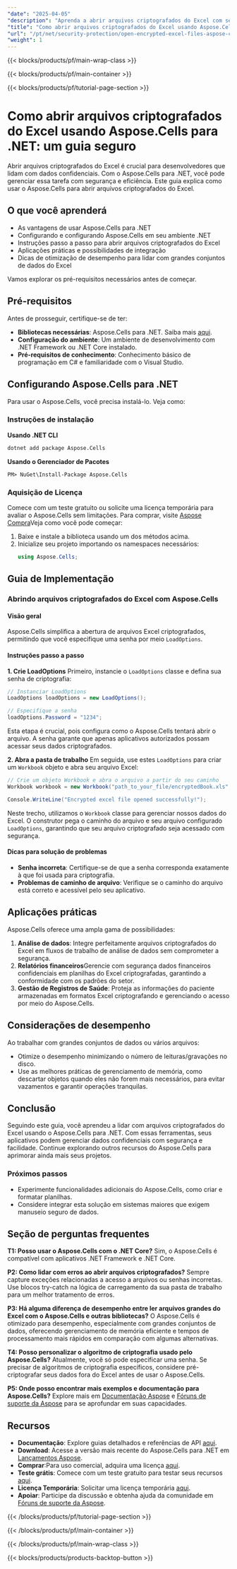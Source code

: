 ```yaml
---
"date": "2025-04-05"
"description": "Aprenda a abrir arquivos criptografados do Excel com segurança com o Aspose.Cells para .NET. Este guia passo a passo aborda dicas de configuração, implementação e desempenho."
"title": "Como abrir arquivos criptografados do Excel usando Aspose.Cells para .NET - Um guia seguro"
"url": "/pt/net/security-protection/open-encrypted-excel-files-aspose-cells-net/"
"weight": 1
---
```


{{< blocks/products/pf/main-wrap-class >}}

{{< blocks/products/pf/main-container >}}

{{< blocks/products/pf/tutorial-page-section >}}


# Como abrir arquivos criptografados do Excel usando Aspose.Cells para .NET: um guia seguro

Abrir arquivos criptografados do Excel é crucial para desenvolvedores que lidam com dados confidenciais. Com o Aspose.Cells para .NET, você pode gerenciar essa tarefa com segurança e eficiência. Este guia explica como usar o Aspose.Cells para abrir arquivos criptografados do Excel.

## O que você aprenderá
- As vantagens de usar Aspose.Cells para .NET
- Configurando e configurando Aspose.Cells em seu ambiente .NET
- Instruções passo a passo para abrir arquivos criptografados do Excel
- Aplicações práticas e possibilidades de integração
- Dicas de otimização de desempenho para lidar com grandes conjuntos de dados do Excel

Vamos explorar os pré-requisitos necessários antes de começar.

## Pré-requisitos
Antes de prosseguir, certifique-se de ter:
- **Bibliotecas necessárias**: Aspose.Cells para .NET. Saiba mais [aqui](https://reference.aspose.com/cells/net/).
- **Configuração do ambiente**: Um ambiente de desenvolvimento com .NET Framework ou .NET Core instalado.
- **Pré-requisitos de conhecimento**: Conhecimento básico de programação em C# e familiaridade com o Visual Studio.

## Configurando Aspose.Cells para .NET
Para usar o Aspose.Cells, você precisa instalá-lo. Veja como:

### Instruções de instalação
**Usando .NET CLI**
```bash
dotnet add package Aspose.Cells
```

**Usando o Gerenciador de Pacotes**
```shell
PM> NuGet\Install-Package Aspose.Cells
```

### Aquisição de Licença
Comece com um teste gratuito ou solicite uma licença temporária para avaliar o Aspose.Cells sem limitações. Para comprar, visite [Aspose Compra](https://purchase.aspose.com/buy)Veja como você pode começar:
1. Baixe e instale a biblioteca usando um dos métodos acima.
2. Inicialize seu projeto importando os namespaces necessários:
   ```csharp
   using Aspose.Cells;
   ```

## Guia de Implementação
### Abrindo arquivos criptografados do Excel com Aspose.Cells
#### Visão geral
Aspose.Cells simplifica a abertura de arquivos Excel criptografados, permitindo que você especifique uma senha por meio `LoadOptions`.

#### Instruções passo a passo
**1. Crie LoadOptions**
Primeiro, instancie o `LoadOptions` classe e defina sua senha de criptografia:
```csharp
// Instanciar LoadOptions
LoadOptions loadOptions = new LoadOptions();

// Especifique a senha
loadOptions.Password = "1234";
```
Esta etapa é crucial, pois configura como o Aspose.Cells tentará abrir o arquivo. A senha garante que apenas aplicativos autorizados possam acessar seus dados criptografados.

**2. Abra a pasta de trabalho**
Em seguida, use estes `LoadOptions` para criar um `Workbook` objeto e abra seu arquivo Excel:
```csharp
// Crie um objeto Workbook e abra o arquivo a partir do seu caminho
Workbook workbook = new Workbook("path_to_your_file/encryptedBook.xls", loadOptions);

Console.WriteLine("Encrypted excel file opened successfully!");
```
Neste trecho, utilizamos o `Workbook` classe para gerenciar nossos dados do Excel. O construtor pega o caminho do arquivo e seu arquivo configurado `LoadOptions`, garantindo que seu arquivo criptografado seja acessado com segurança.

#### Dicas para solução de problemas
- **Senha incorreta**: Certifique-se de que a senha corresponda exatamente à que foi usada para criptografia.
- **Problemas de caminho de arquivo**: Verifique se o caminho do arquivo está correto e acessível pelo seu aplicativo.

## Aplicações práticas
Aspose.Cells oferece uma ampla gama de possibilidades:
1. **Análise de dados**: Integre perfeitamente arquivos criptografados do Excel em fluxos de trabalho de análise de dados sem comprometer a segurança.
2. **Relatórios financeiros**Gerencie com segurança dados financeiros confidenciais em planilhas do Excel criptografadas, garantindo a conformidade com os padrões do setor.
3. **Gestão de Registros de Saúde**: Proteja as informações do paciente armazenadas em formatos Excel criptografando e gerenciando o acesso por meio do Aspose.Cells.

## Considerações de desempenho
Ao trabalhar com grandes conjuntos de dados ou vários arquivos:
- Otimize o desempenho minimizando o número de leituras/gravações no disco.
- Use as melhores práticas de gerenciamento de memória, como descartar objetos quando eles não forem mais necessários, para evitar vazamentos e garantir operações tranquilas.

## Conclusão
Seguindo este guia, você aprendeu a lidar com arquivos criptografados do Excel usando o Aspose.Cells para .NET. Com essas ferramentas, seus aplicativos podem gerenciar dados confidenciais com segurança e facilidade. Continue explorando outros recursos do Aspose.Cells para aprimorar ainda mais seus projetos.

### Próximos passos
- Experimente funcionalidades adicionais do Aspose.Cells, como criar e formatar planilhas.
- Considere integrar esta solução em sistemas maiores que exigem manuseio seguro de dados.

## Seção de perguntas frequentes
**T1: Posso usar o Aspose.Cells com o .NET Core?**
Sim, o Aspose.Cells é compatível com aplicativos .NET Framework e .NET Core.

**P2: Como lidar com erros ao abrir arquivos criptografados?**
Sempre capture exceções relacionadas a acesso a arquivos ou senhas incorretas. Use blocos try-catch na lógica de carregamento da sua pasta de trabalho para um melhor tratamento de erros.

**P3: Há alguma diferença de desempenho entre ler arquivos grandes do Excel com o Aspose.Cells e outras bibliotecas?**
O Aspose.Cells é otimizado para desempenho, especialmente com grandes conjuntos de dados, oferecendo gerenciamento de memória eficiente e tempos de processamento mais rápidos em comparação com algumas alternativas.

**T4: Posso personalizar o algoritmo de criptografia usado pelo Aspose.Cells?**
Atualmente, você só pode especificar uma senha. Se precisar de algoritmos de criptografia específicos, considere pré-criptografar seus dados fora do Excel antes de usar o Aspose.Cells.

**P5: Onde posso encontrar mais exemplos e documentação para Aspose.Cells?**
Explore mais em [Documentação Aspose](https://reference.aspose.com/cells/net/) e [Fóruns de suporte da Aspose](https://forum.aspose.com/c/cells/9) para se aprofundar em suas capacidades.

## Recursos
- **Documentação**: Explore guias detalhados e referências de API [aqui](https://reference.aspose.com/cells/net/).
- **Download**: Acesse a versão mais recente do Aspose.Cells para .NET em [Lançamentos Aspose](https://releases.aspose.com/cells/net/).
- **Comprar**:Para uso comercial, adquira uma licença [aqui](https://purchase.aspose.com/buy).
- **Teste grátis**: Comece com um teste gratuito para testar seus recursos [aqui](https://releases.aspose.com/cells/net/).
- **Licença Temporária**: Solicitar uma licença temporária [aqui](https://purchase.aspose.com/temporary-license/).
- **Apoiar**: Participe da discussão e obtenha ajuda da comunidade em [Fóruns de suporte da Aspose](https://forum.aspose.com/c/cells/9).

{{< /blocks/products/pf/tutorial-page-section >}}

{{< /blocks/products/pf/main-container >}}

{{< /blocks/products/pf/main-wrap-class >}}

{{< blocks/products/products-backtop-button >}}